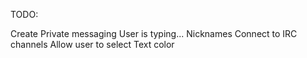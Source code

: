 TODO:

Create Private messaging
User is typing...
Nicknames
Connect to IRC channels
Allow user to select Text color
